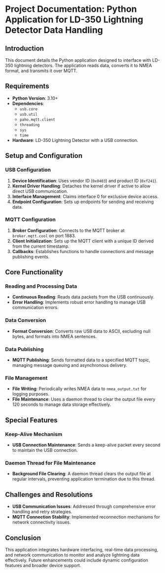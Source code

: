 
# Project Documentation: Python Application for LD-350 Lightning Detector Data Handling

## Introduction
This document details the Python application designed to interface with LD-350 lightning detectors. The application reads data, converts it to NMEA format, and transmits it over MQTT.

## Requirements
- **Python Version**: 3.10+
- **Dependencies**:
  - `usb.core`
  - `usb.util`
  - `paho.mqtt.client`
  - `threading`
  - `sys`
  - `time`
- **Hardware**: LD-350 Lightning Detector with a USB connection.

## Setup and Configuration
### USB Configuration
1. **Device Identification**: Uses vendor ID (`0x0403`) and product ID (`0xf241`).
2. **Kernel Driver Handling**: Detaches the kernel driver if active to allow direct USB communication.
3. **Interface Management**: Claims interface 0 for exclusive device access.
4. **Endpoint Configuration**: Sets up endpoints for sending and receiving data.

### MQTT Configuration
1. **Broker Configuration**: Connects to the MQTT broker at `broker.mqtt.cool` on port 1883.
2. **Client Initialization**: Sets up the MQTT client with a unique ID derived from the current timestamp.
3. **Callbacks**: Establishes functions to handle connections and message publishing events.

## Core Functionality
### Reading and Processing Data
- **Continuous Reading**: Reads data packets from the USB continuously.
- **Error Handling**: Implements robust error handling to manage USB communication errors.

### Data Conversion
- **Format Conversion**: Converts raw USB data to ASCII, excluding null bytes, and formats into NMEA sentences.

### Data Publishing
- **MQTT Publishing**: Sends formatted data to a specified MQTT topic, managing message queuing and asynchronous delivery.

### File Management
- **File Writing**: Periodically writes NMEA data to `nmea_output.txt` for logging purposes.
- **File Maintenance**: Uses a daemon thread to clear the output file every 120 seconds to manage data storage effectively.

## Special Features
### Keep-Alive Mechanism
- **USB Connection Maintenance**: Sends a keep-alive packet every second to maintain the USB connection.

### Daemon Thread for File Maintenance
- **Background File Clearing**: A daemon thread clears the output file at regular intervals, preventing application termination due to this thread.

## Challenges and Resolutions
- **USB Communication Issues**: Addressed through comprehensive error handling and retry strategies.
- **MQTT Connection Stability**: Implemented reconnection mechanisms for network connectivity issues.

## Conclusion
This application integrates hardware interfacing, real-time data processing, and network communication to monitor and analyze lightning data effectively. Future enhancements could include dynamic configuration features and broader device support.
